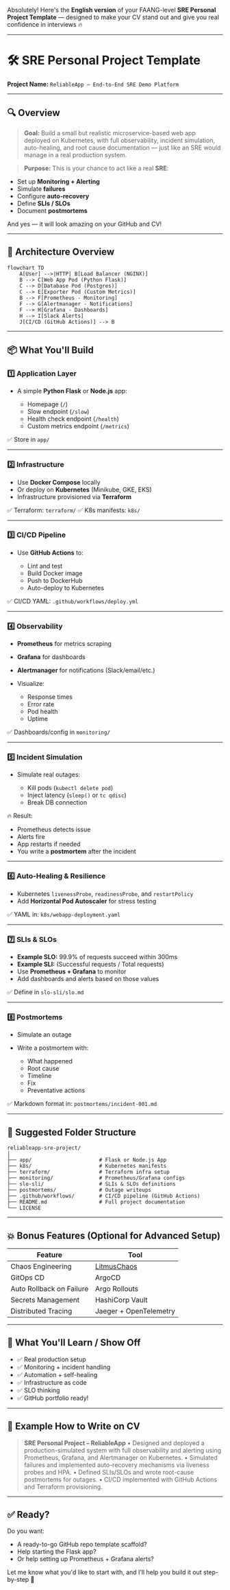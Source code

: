 Absolutely! Here's the **English version** of your FAANG-level **SRE Personal Project Template** — designed to make your CV stand out and give you real confidence in interviews 🔥

---

# 🛠️ SRE Personal Project Template

**Project Name:** `ReliableApp – End-to-End SRE Demo Platform`

---

## 🔍 Overview

> **Goal:**
> Build a small but realistic microservice-based web app deployed on Kubernetes, with full observability, incident simulation, auto-healing, and root cause documentation — just like an SRE would manage in a real production system.

> **Purpose:**
> This is your chance to act like a real **SRE**:

* Set up **Monitoring + Alerting**
* Simulate **failures**
* Configure **auto-recovery**
* Define **SLIs / SLOs**
* Document **postmortems**

And yes — it will look amazing on your GitHub and CV!

---

## 🧱 Architecture Overview

```mermaid
flowchart TD
    A[User] -->|HTTP| B[Load Balancer (NGINX)]
    B --> C[Web App Pod (Python Flask)]
    C --> D[Database Pod (Postgres)]
    C --> E[Exporter Pod (Custom Metrics)]
    B --> F[Prometheus - Monitoring]
    F --> G[Alertmanager - Notifications]
    F --> H[Grafana - Dashboards]
    H --> I[Slack Alerts]
    J[CI/CD (GitHub Actions)] --> B
```

---

## 📦 What You'll Build

### 1️⃣ Application Layer

* A simple **Python Flask** or **Node.js** app:

  * Homepage (`/`)
  * Slow endpoint (`/slow`)
  * Health check endpoint (`/health`)
  * Custom metrics endpoint (`/metrics`)

✅ Store in `app/`

---

### 2️⃣ Infrastructure

* Use **Docker Compose** locally
* Or deploy on **Kubernetes** (Minikube, GKE, EKS)
* Infrastructure provisioned via **Terraform**

✅ Terraform: `terraform/`
✅ K8s manifests: `k8s/`

---

### 3️⃣ CI/CD Pipeline

* Use **GitHub Actions** to:

  * Lint and test
  * Build Docker image
  * Push to DockerHub
  * Auto-deploy to Kubernetes

✅ CI/CD YAML: `.github/workflows/deploy.yml`

---

### 4️⃣ Observability

* **Prometheus** for metrics scraping
* **Grafana** for dashboards
* **Alertmanager** for notifications (Slack/email/etc.)
* Visualize:

  * Response times
  * Error rate
  * Pod health
  * Uptime

✅ Dashboards/config in `monitoring/`

---

### 5️⃣ Incident Simulation

* Simulate real outages:

  * Kill pods (`kubectl delete pod`)
  * Inject latency (`sleep()` or `tc qdisc`)
  * Break DB connection

🔥 Result:

* Prometheus detects issue
* Alerts fire
* App restarts if needed
* You write a **postmortem** after the incident

---

### 6️⃣ Auto-Healing & Resilience

* Kubernetes `livenessProbe`, `readinessProbe`, and `restartPolicy`
* Add **Horizontal Pod Autoscaler** for stress testing

✅ YAML in: `k8s/webapp-deployment.yaml`

---

### 7️⃣ SLIs & SLOs

* **Example SLO:** 99.9% of requests succeed within 300ms
* **Example SLI:** (Successful requests / Total requests)
* Use **Prometheus + Grafana** to monitor
* Add dashboards and alerts based on those values

✅ Define in `slo-sli/slo.md`

---

### 8️⃣ Postmortems

* Simulate an outage
* Write a postmortem with:

  * What happened
  * Root cause
  * Timeline
  * Fix
  * Preventative actions

✅ Markdown format in: `postmortems/incident-001.md`

---

## 📂 Suggested Folder Structure

```
reliableapp-sre-project/
│
├── app/                      # Flask or Node.js App
├── k8s/                      # Kubernetes manifests
├── terraform/                # Terraform infra setup
├── monitoring/               # Prometheus/Grafana configs
├── slo-sli/                  # SLIs & SLOs definitions
├── postmortems/              # Outage writeups
├── .github/workflows/        # CI/CD pipeline (GitHub Actions)
├── README.md                 # Full project documentation
└── LICENSE
```

---

## 💥 Bonus Features (Optional for Advanced Setup)

| Feature                  | Tool                                   |
| ------------------------ | -------------------------------------- |
| Chaos Engineering        | [LitmusChaos](https://litmuschaos.io/) |
| GitOps CD                | ArgoCD                                 |
| Auto Rollback on Failure | Argo Rollouts                          |
| Secrets Management       | HashiCorp Vault                        |
| Distributed Tracing      | Jaeger + OpenTelemetry                 |

---

## 🧠 What You'll Learn / Show Off

* ✅ Real production setup
* ✅ Monitoring + incident handling
* ✅ Automation + self-healing
* ✅ Infrastructure as code
* ✅ SLO thinking
* ✅ GitHub portfolio ready!

---

## 📄 Example How to Write on CV

> **SRE Personal Project – ReliableApp**
> • Designed and deployed a production-simulated system with full observability and alerting using Prometheus, Grafana, and Alertmanager on Kubernetes.
> • Simulated failures and implemented auto-recovery mechanisms via liveness probes and HPA.
> • Defined SLIs/SLOs and wrote root-cause postmortems for outages.
> • CI/CD implemented with GitHub Actions and Terraform provisioning.

---

## ✅ Ready?

Do you want:

* A ready-to-go GitHub repo template scaffold?
* Help starting the Flask app?
* Or help setting up Prometheus + Grafana alerts?

Let me know what you'd like to start with, and I’ll help you build it out step-by-step 🚀
